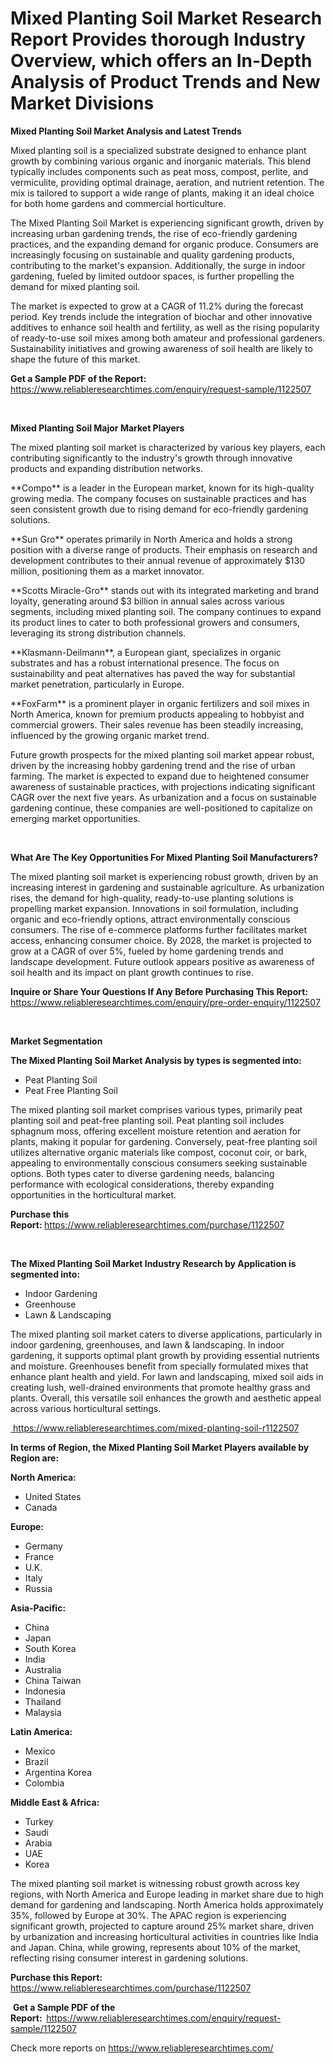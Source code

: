 <p><h1>Mixed Planting Soil Market Research Report Provides thorough Industry Overview, which offers an In-Depth Analysis of Product Trends and New Market Divisions</h1></p><p><strong>Mixed Planting Soil Market Analysis and Latest Trends</strong></p>
<p><p>Mixed planting soil is a specialized substrate designed to enhance plant growth by combining various organic and inorganic materials. This blend typically includes components such as peat moss, compost, perlite, and vermiculite, providing optimal drainage, aeration, and nutrient retention. The mix is tailored to support a wide range of plants, making it an ideal choice for both home gardens and commercial horticulture.</p><p>The Mixed Planting Soil Market is experiencing significant growth, driven by increasing urban gardening trends, the rise of eco-friendly gardening practices, and the expanding demand for organic produce. Consumers are increasingly focusing on sustainable and quality gardening products, contributing to the market's expansion. Additionally, the surge in indoor gardening, fueled by limited outdoor spaces, is further propelling the demand for mixed planting soil.</p><p>The market is expected to grow at a CAGR of 11.2% during the forecast period. Key trends include the integration of biochar and other innovative additives to enhance soil health and fertility, as well as the rising popularity of ready-to-use soil mixes among both amateur and professional gardeners. Sustainability initiatives and growing awareness of soil health are likely to shape the future of this market.</p></p>
<p><strong>Get a Sample PDF of the Report:&nbsp;</strong> <a href="https://www.reliableresearchtimes.com/enquiry/request-sample/1122507?utm_campaign=2931&utm_medium=2&utm_source=Github&utm_content=ia&utm_term=30032025&utm_id=mixed-planting-soil">https://www.reliableresearchtimes.com/enquiry/request-sample/1122507</a></p>
<p>&nbsp;</p>
<p><strong>Mixed Planting Soil Major Market Players</strong></p>
<p><p>The mixed planting soil market is characterized by various key players, each contributing significantly to the industry's growth through innovative products and expanding distribution networks. </p><p>**Compo** is a leader in the European market, known for its high-quality growing media. The company focuses on sustainable practices and has seen consistent growth due to rising demand for eco-friendly gardening solutions. </p><p>**Sun Gro** operates primarily in North America and holds a strong position with a diverse range of products. Their emphasis on research and development contributes to their annual revenue of approximately $130 million, positioning them as a market innovator.</p><p>**Scotts Miracle-Gro** stands out with its integrated marketing and brand loyalty, generating around $3 billion in annual sales across various segments, including mixed planting soil. The company continues to expand its product lines to cater to both professional growers and consumers, leveraging its strong distribution channels.</p><p>**Klasmann-Deilmann**, a European giant, specializes in organic substrates and has a robust international presence. The focus on sustainability and peat alternatives has paved the way for substantial market penetration, particularly in Europe.</p><p>**FoxFarm** is a prominent player in organic fertilizers and soil mixes in North America, known for premium products appealing to hobbyist and commercial growers. Their sales revenue has been steadily increasing, influenced by the growing organic market trend.</p><p>Future growth prospects for the mixed planting soil market appear robust, driven by the increasing hobby gardening trend and the rise of urban farming. The market is expected to expand due to heightened consumer awareness of sustainable practices, with projections indicating significant CAGR over the next five years. As urbanization and a focus on sustainable gardening continue, these companies are well-positioned to capitalize on emerging market opportunities.</p></p>
<p>&nbsp;</p>
<p><strong>What Are The Key Opportunities For Mixed Planting Soil Manufacturers?</strong></p>
<p><p>The mixed planting soil market is experiencing robust growth, driven by an increasing interest in gardening and sustainable agriculture. As urbanization rises, the demand for high-quality, ready-to-use planting solutions is propelling market expansion. Innovations in soil formulation, including organic and eco-friendly options, attract environmentally conscious consumers. The rise of e-commerce platforms further facilitates market access, enhancing consumer choice. By 2028, the market is projected to grow at a CAGR of over 5%, fueled by home gardening trends and landscape development. Future outlook appears positive as awareness of soil health and its impact on plant growth continues to rise.</p></p>
<p><strong>Inquire or Share Your Questions If Any Before Purchasing This Report:</strong> <a href="https://www.reliableresearchtimes.com/enquiry/pre-order-enquiry/1122507?utm_campaign=2931&utm_medium=2&utm_source=Github&utm_content=ia&utm_term=30032025&utm_id=mixed-planting-soil">https://www.reliableresearchtimes.com/enquiry/pre-order-enquiry/1122507</a></p>
<p>&nbsp;</p>
<p><strong>Market Segmentation</strong></p>
<p><strong>The Mixed Planting Soil Market Analysis by types is segmented into:</strong></p>
<p><ul><li>Peat Planting Soil</li><li>Peat Free Planting Soil</li></ul></p>
<p><p>The mixed planting soil market comprises various types, primarily peat planting soil and peat-free planting soil. Peat planting soil includes sphagnum moss, offering excellent moisture retention and aeration for plants, making it popular for gardening. Conversely, peat-free planting soil utilizes alternative organic materials like compost, coconut coir, or bark, appealing to environmentally conscious consumers seeking sustainable options. Both types cater to diverse gardening needs, balancing performance with ecological considerations, thereby expanding opportunities in the horticultural market.</p></p>
<p><strong>Purchase this Report:&nbsp;</strong><a href="https://www.reliableresearchtimes.com/purchase/1122507?utm_campaign=2931&utm_medium=2&utm_source=Github&utm_content=ia&utm_term=30032025&utm_id=mixed-planting-soil">https://www.reliableresearchtimes.com/purchase/1122507</a></p>
<p>&nbsp;</p>
<p><strong>The Mixed Planting Soil Market Industry Research by Application is segmented into:</strong></p>
<p><ul><li>Indoor Gardening</li><li>Greenhouse</li><li>Lawn & Landscaping</li></ul></p>
<p><p>The mixed planting soil market caters to diverse applications, particularly in indoor gardening, greenhouses, and lawn & landscaping. In indoor gardening, it supports optimal plant growth by providing essential nutrients and moisture. Greenhouses benefit from specially formulated mixes that enhance plant health and yield. For lawn and landscaping, mixed soil aids in creating lush, well-drained environments that promote healthy grass and plants. Overall, this versatile soil enhances the growth and aesthetic appeal across various horticultural settings.</p></p>
<p><a href="https://www.reliableresearchtimes.com/mixed-planting-soil-r1122507?utm_campaign=2931&utm_medium=2&utm_source=Github&utm_content=ia&utm_term=30032025&utm_id=mixed-planting-soil">&nbsp;https://www.reliableresearchtimes.com/mixed-planting-soil-r1122507</a></p>
<p><strong>In terms of Region, the Mixed Planting Soil Market Players available by Region are:</strong></p>
<p>
    <p> <strong> North America: </strong>
        <ul>
            <li>United States</li>
            <li>Canada</li>
        </ul>
        </p> 
    <p> <strong> Europe: </strong>
        <ul>
            <li>Germany</li>
            <li>France</li>
            <li>U.K.</li>
            <li>Italy</li>
            <li>Russia</li>
        </ul>
        </p> 
    <p> <strong> Asia-Pacific: </strong>
        <ul>
            <li>China</li>
            <li>Japan</li>
            <li>South Korea</li>
            <li>India</li>
            <li>Australia</li>
            <li>China Taiwan</li>
            <li>Indonesia</li>
            <li>Thailand</li>
            <li>Malaysia</li>
        </ul>
        </p> 
    <p> <strong> Latin America: </strong>
        <ul>
            <li>Mexico</li>
            <li>Brazil</li>
            <li>Argentina Korea</li>
            <li>Colombia</li>
        </ul>
        </p> 
    <p> <strong> Middle East & Africa: </strong>
        <ul>
            <li>Turkey</li>
            <li>Saudi</li>
            <li>Arabia</li>
            <li>UAE</li>
            <li>Korea</li>
        </ul>
    </p>
    </p>
<p><p>The mixed planting soil market is witnessing robust growth across key regions, with North America and Europe leading in market share due to high demand for gardening and landscaping. North America holds approximately 35%, followed by Europe at 30%. The APAC region is experiencing significant growth, projected to capture around 25% market share, driven by urbanization and increasing horticultural activities in countries like India and Japan. China, while growing, represents about 10% of the market, reflecting rising consumer interest in gardening solutions.</p></p>
<p><strong>Purchase this Report: </strong><a href="https://www.reliableresearchtimes.com/purchase/1122507?utm_campaign=2931&utm_medium=2&utm_source=Github&utm_content=ia&utm_term=30032025&utm_id=mixed-planting-soil">https://www.reliableresearchtimes.com/purchase/1122507</a></p>
<p>&nbsp;<strong>Get a Sample PDF of the Report:&nbsp;&nbsp;</strong><a href="https://www.reliableresearchtimes.com/enquiry/request-sample/1122507?utm_campaign=2931&utm_medium=2&utm_source=Github&utm_content=ia&utm_term=30032025&utm_id=mixed-planting-soil">https://www.reliableresearchtimes.com/enquiry/request-sample/1122507</a></p>
<p><strong></strong></p>
<p>Check more reports on <a href="https://www.reliableresearchtimes.com/?utm_campaign=2931&utm_medium=2&utm_source=Github&utm_content=ia&utm_term=30032025&utm_id=mixed-planting-soil">https://www.reliableresearchtimes.com/</a></p>